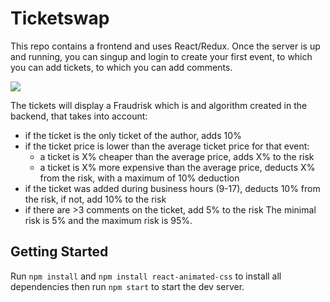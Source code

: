 # Ticketswap

This repo contains a frontend and uses React/Redux.
Once the server is up and running, you can singup and login to create your first event, to which you can add tickets, to which you can add comments.

![](Ticketswap-addEvent.gif)

The tickets will display a Fraudrisk which is and algorithm created in the backend, that takes into account:
* if the ticket is the only ticket of the author, adds 10%
* if the ticket price is lower than the average ticket price for that event:
	* a ticket is X% cheaper than the average price, adds X% to the risk 
	* a ticket is X% more expensive than the average price, deducts X% from the risk, with a maximum of 10% deduction
* if the ticket was added during business hours (9-17), deducts 10% from the risk, if not, add 10% to the risk
* if there are >3 comments on the ticket, add 5% to the risk
The minimal risk is 5% and the maximum risk is 95%.

## Getting Started
Run `npm install` and `npm install react-animated-css` to install all dependencies then run `npm start` to start the dev server.

